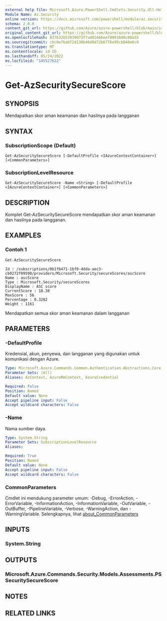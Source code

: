```yaml
---
external help file: Microsoft.Azure.PowerShell.Cmdlets.Security.dll-Help.xml
Module Name: Az.Security
online version: https://docs.microsoft.com/powershell/module/az.security/Get-AzSecuritySecureScore
schema: 2.0.0
content_git_url: https://github.com/Azure/azure-powershell/blob/main/src/Security/Security/help/Get-AzSecuritySecureScore.md
original_content_git_url: https://github.com/Azure/azure-powershell/blob/main/src/Security/Security/help/Get-AzSecuritySecureScore.md
ms.openlocfilehash: 837632b53939d73f7ad01666eef0991840c00a55
ms.sourcegitcommit: cbc0e7ba6f2d138b46d0d72b6776e95cb040e6c8
ms.translationtype: MT
ms.contentlocale: id-ID
ms.lasthandoff: 05/24/2022
ms.locfileid: "145527622"
---
```

# Get-AzSecuritySecureScore

## SYNOPSIS
Mendapatkan skor aman keamanan dan hasilnya pada langganan

## SYNTAX

### SubscriptionScope (Default)
```
Get-AzSecuritySecureScore [-DefaultProfile <IAzureContextContainer>] [<CommonParameters>]
```

### SubscriptionLevelResource
```
Get-AzSecuritySecureScore -Name <String> [-DefaultProfile <IAzureContextContainer>] [<CommonParameters>]
```

## DESCRIPTION
Komplet Get-AzSecuritySecureScore mendapatkan skor aman keamanan dan hasilnya pada langganan.

## EXAMPLES

### Contoh 1
```powershell
Get-AzSecuritySecureScore
```

```output
Id : /subscriptions/0b1f6471-1bf0-4dda-aec3-cb9272f09590/providers/Microsoft.Security/secureScores/ascScore
Name : ascScore
Type : Microsoft.Security/secureScores
DisplayName : ASC score
CurrentScore : 18.38
MaxScore : 56
Percentage : 0.3282
Weight : 1161
```

Mendapatkan semua skor aman keamanan dalam langganan

## PARAMETERS

### -DefaultProfile
Kredensial, akun, penyewa, dan langganan yang digunakan untuk komunikasi dengan Azure.

```yaml
Type: Microsoft.Azure.Commands.Common.Authentication.Abstractions.Core.IAzureContextContainer
Parameter Sets: (All)
Aliases: AzContext, AzureRmContext, AzureCredential

Required: False
Position: Named
Default value: None
Accept pipeline input: False
Accept wildcard characters: False
```

### -Name
Nama sumber daya.

```yaml
Type: System.String
Parameter Sets: SubscriptionLevelResource
Aliases:

Required: True
Position: Named
Default value: None
Accept pipeline input: False
Accept wildcard characters: False
```

### CommonParameters
Cmdlet ini mendukung parameter umum: -Debug, -ErrorAction, -ErrorVariable, -InformationAction, -InformationVariable, -OutVariable, -OutBuffer, -PipelineVariable, -Verbose, -WarningAction, dan -WarningVariable. Selengkapnya, lihat [about_CommonParameters](http://go.microsoft.com/fwlink/?LinkID=113216)

## INPUTS

### System.String

## OUTPUTS

### Microsoft.Azure.Commands.Security.Models.Assessments.PSSecuritySecureScore

## NOTES

## RELATED LINKS
